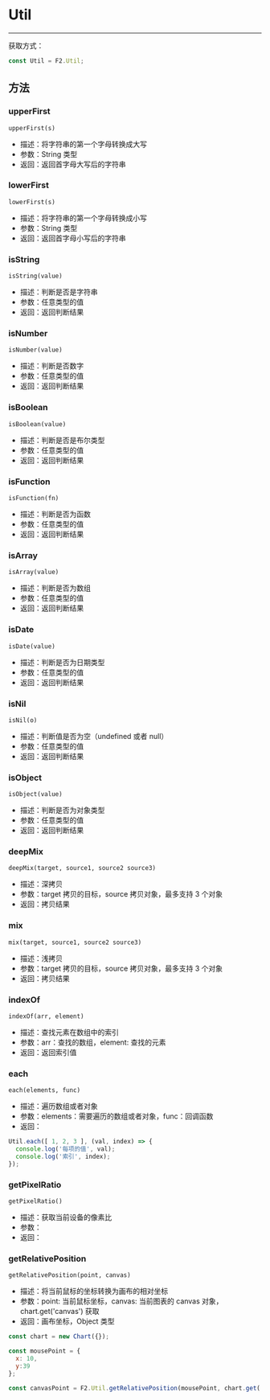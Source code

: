 <!--
index: 16
title: Util 辅助函数
-->

# Util 

---

获取方式：

```js
const Util = F2.Util;
```

## 方法

### upperFirst

`upperFirst(s)`

- 描述：将字符串的第一个字母转换成大写
- 参数：String 类型
- 返回：返回首字母大写后的字符串

### lowerFirst

`lowerFirst(s)`

- 描述：将字符串的第一个字母转换成小写
- 参数：String 类型
- 返回：返回首字母小写后的字符串

### isString

`isString(value)`

- 描述：判断是否是字符串
- 参数：任意类型的值
- 返回：返回判断结果

### isNumber

`isNumber(value)`

- 描述：判断是否数字
- 参数：任意类型的值
- 返回：返回判断结果

### isBoolean

`isBoolean(value)`

- 描述：判断是否是布尔类型
- 参数：任意类型的值
- 返回：返回判断结果

### isFunction

`isFunction(fn)`

- 描述：判断是否为函数
- 参数：任意类型的值
- 返回：返回判断结果

### isArray

`isArray(value)`

- 描述：判断是否为数组
- 参数：任意类型的值
- 返回：返回判断结果

### isDate

`isDate(value)`

- 描述：判断是否为日期类型
- 参数：任意类型的值
- 返回：返回判断结果

### isNil

`isNil(o)`

- 描述：判断值是否为空（undefined 或者 null）
- 参数：任意类型的值
- 返回：返回判断结果

### isObject

`isObject(value)`

- 描述：判断是否为对象类型
- 参数：任意类型的值
- 返回：返回判断结果

### deepMix

`deepMix(target, source1, source2 source3)`

- 描述：深拷贝
- 参数：target 拷贝的目标，source 拷贝对象，最多支持 3 个对象
- 返回：拷贝结果

### mix

`mix(target, source1, source2 source3)`

- 描述：浅拷贝
- 参数：target 拷贝的目标，source 拷贝对象，最多支持 3 个对象
- 返回：拷贝结果

### indexOf

`indexOf(arr, element)`

- 描述：查找元素在数组中的索引
- 参数：arr：查找的数组，element: 查找的元素
- 返回：返回索引值

### each

`each(elements, func)`

- 描述：遍历数组或者对象
- 参数：elements：需要遍历的数组或者对象，func：回调函数
- 返回：

```js
Util.each([ 1, 2, 3 ], (val, index) => {
  console.log('每项的值', val);
  console.log('索引', index);
});
```

### getPixelRatio

`getPixelRatio()`

- 描述：获取当前设备的像素比
- 参数：
- 返回：

### getRelativePosition

`getRelativePosition(point, canvas)`

- 描述：将当前鼠标的坐标转换为画布的相对坐标
- 参数：point: 当前鼠标坐标，canvas: 当前图表的 canvas 对象，chart.get('canvas') 获取
- 返回：画布坐标，Object 类型

```js
const chart = new Chart({});

const mousePoint = {
  x: 10,
  y:39
};

const canvasPoint = F2.Util.getRelativePosition(mousePoint, chart.get('canvas'));
```
